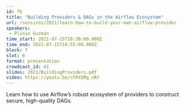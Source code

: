 ```yaml
---
id: f6
title: "Building Providers & DAGs in the Airflow Ecosystem"
url: /sessions/2021/learn-how-to-build-your-own-airflow-provider
speakers:
 - Plinio Guzman
time_start: 2021-07-15T18:30:00.000Z
time_end: 2021-07-15T18:55:00.000Z
block: f
slot: 6
format: presentation
crowdcast_id: 41
slides: 2021/BuildingProviders.pdf
video: https://youtu.be/cFPXVMg_nRY
---
```


Learn how to use Airflow’s robust ecosystem of providers to construct secure, high-quality DAGs.